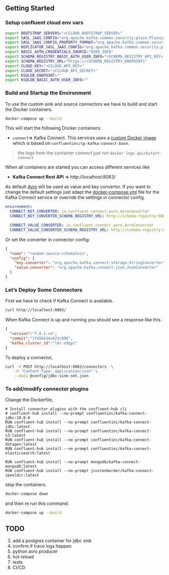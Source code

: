 ## Getting Started

### Setup confluent cloud env vars

```bash
export BOOTSTRAP_SERVERS="<CCLOUD_BOOTSTRAP_SERVER>"
export SASL_JAAS_CONFIG="org.apache.kafka.common.security.plain.PlainLoginModule required username='<CCLOUD_API_KEY>' password='<CCLOUD_API_SECRET>';"
export SASL_JAAS_CONFIG_PROPERTY_FORMAT="org.apache.kafka.common.security.plain.PlainLoginModule required username='<CCLOUD_API_KEY>' password='<CCLOUD_API_SECRET>';"
export REPLICATOR_SASL_JAAS_CONFIG="org.apache.kafka.common.security.plain.PlainLoginModule required username='<CCLOUD_API_KEY>' password='<CCLOUD_API_SECRET>';"
export BASIC_AUTH_CREDENTIALS_SOURCE="USER_INFO"
export SCHEMA_REGISTRY_BASIC_AUTH_USER_INFO="<SCHEMA_REGISTRY_API_KEY>:<SCHEMA_REGISTRY_API_SECRET>"
export SCHEMA_REGISTRY_URL="https://<SCHEMA_REGISTRY_ENDPOINT>"
export CLOUD_KEY="<CCLOUD_API_KEY>"
export CLOUD_SECRET="<CCLOUD_API_SECRET>"
export KSQLDB_ENDPOINT=""
export KSQLDB_BASIC_AUTH_USER_INFO=""
```

### Build and Startup the Environment

To use the custom sink and source connectors we have to build and start the Docker containers.

```bash
docker-compose up --build
```

This will start the following Docker containers:

- `connect`=> Kafka Connect. This services uses a [custom Docker image](Dockerfile) which is based
  on `confluentinc/cp-kafka-connect-base`.
> the logs from the container *connect* just run `docker logs quickstart-connect`


When all containers are started you can access different services like

- **Kafka Connect Rest API** => http://localhost:8083/

As default [Avro](https://avro.apache.org/) will be used as value and key convertor. If you want to change the default settings just
adapt the [docker-compose.yml](docker-compose.yml)
file for the Kafka Connect service or override the settings in connector config.

```yaml
environment:
  CONNECT_KEY_CONVERTER: io.confluent.connect.avro.AvroConverter
  CONNECT_KEY_CONVERTER_SCHEMA_REGISTRY_URL: http://schema-registry:8081

  CONNECT_VALUE_CONVERTER: io.confluent.connect.avro.AvroConverter
  CONNECT_VALUE_CONVERTER_SCHEMA_REGISTRY_URL: http://schema-registry:8081
```

Or set the converter in connector config:

```json
{
  "name": "random-source-schemaless",
  "config": {
    "key.converter": "org.apache.kafka.connect.storage.StringConverter",
    "value.converter": "org.apache.kafka.connect.json.JsonConverter"
  }
}
```

### Let’s Deploy Some Connectors

First we have to check if Kafka Connect is available.

```bash
curl http://localhost:8083/
```

When Kafka Connect is up and running you should see a response like this.

```json
{
  "version":"7.0.1-ce",
  "commit":"1fd5b634a621c986",
  "kafka_cluster_id":"lkc-x9qyz"
}
```

To deploy a connector,

```bash
curl -X POST http://localhost:8083/connectors  \
    -H "Content-Type: application/json" \
    --data @config/jdbc-sink-smt.json
```

### To add/modify connector plugins

Change the Dockerfile,

```
# Install connector plugins with the confluent-hub cli
# confluent-hub install --no-prompt confluentinc/kafka-connect-jdbc:10.0.0
RUN confluent-hub install --no-prompt confluentinc/kafka-connect-jdbc:latest
RUN confluent-hub install --no-prompt confluentinc/kafka-connect-s3:latest
RUN confluent-hub install --no-prompt confluentinc/kafka-connect-datagen:latest
RUN confluent-hub install --no-prompt confluentinc/kafka-connect-elasticsearch:latest

RUN confluent-hub install --no-prompt mongodb/kafka-connect-mongodb:latest
RUN confluent-hub install --no-prompt jcustenborder/kafka-connect-spooldir:latest
```
stop the containers.

```bash
docker-compose down
```

and then re run this command:

```bash
docker-compose up --build
```

## TODO

3. add a postgres container for jdbc sink
4. confirm if trace logs happen
5. python avro producer
6. hot reload
7. tests
8. CI/CD
